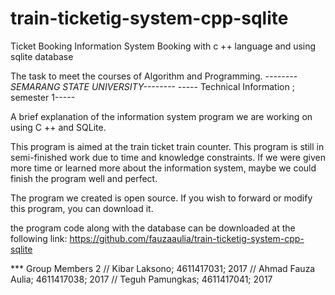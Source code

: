# train-ticketig-system-cpp-sqlite
Ticket Booking Information System Booking with c ++ language and using sqlite database

The task to meet the courses of Algorithm and Programming.
      *--------SEMARANG STATE UNIVERSITY--------*
     ----- Technical Information ; semester 1-----

A brief explanation of the information system program we are working on using C ++ and SQLite.

This program is aimed at the train ticket train counter. This program is still in semi-finished work due to time and knowledge constraints. If we were given more time or learned more about the information system, maybe we could finish the program well and perfect.

The program we created is open source. If you wish to forward or modify this program, you can download it.

the program code along with the database can be downloaded at the following link:
https://github.com/fauzaaulia/train-ticketig-system-cpp-sqlite

*** Group Members 2
// Kibar Laksono; 4611417031; 2017
// Ahmad Fauza Aulia; 4611417038; 2017
// Teguh Pamungkas; 4611417041; 2017
